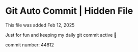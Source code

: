 # Git Auto Commit | Hidden File

This file was added Feb 12, 2025

Just for fun and keeping my daily git commit active 🤪

commit number: 44812
